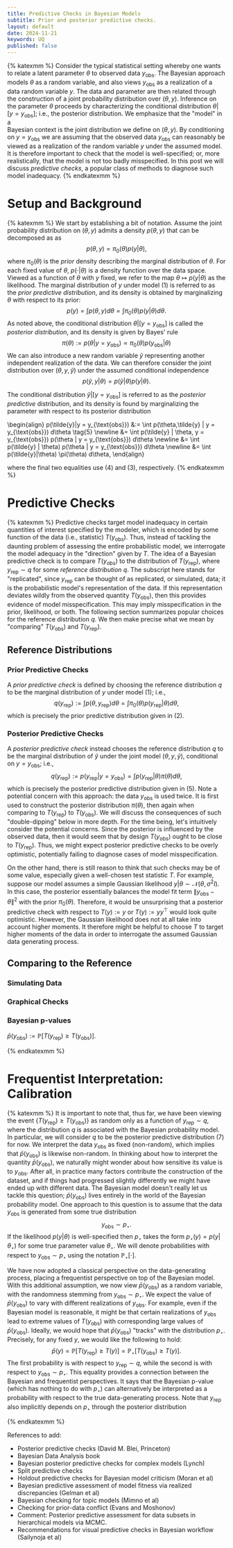 ```yaml
---
title: Predictive Checks in Bayesian Models
subtitle: Prior and posterior predictive checks.
layout: default
date: 2024-11-21
keywords: UQ
published: false
---
```


{% katexmm %}
Consider the typical statistical setting whereby one wants to relate a latent
parameter $\theta$ to observed data $y_{\text{obs}}$. The Bayesian approach
models $\theta$ as a random variable, and also views $y_{\text{obs}}$ as a
realization of a data random variable $y$. The data and parameter are then
related through the construction of a joint probability distribution over
$(\theta, y)$. Inference on the parameter $\theta$ proceeds by characterizing
the conditional distribution $\theta|[y = y_{\text{obs}}]$;
i.e., the posterior distribution. We emphasize that the "model" in a  
Bayesian context is the joint distribution we define on $(\theta, y)$. By
conditioning on $y = y_{\text{obs}}$ we are assuming that the observed data
$y_{\text{obs}}$ can reasonably be viewed as a realization of the random
variable $y$ under the assumed model. It is therefore important to check that
the model is well-specified; or, more realistically, that the model is not
too badly misspecified. In this post we will discuss *predictive checks*,
a popular class of methods to diagnose such model inadequacy.
{% endkatexmm %}

# Setup and Background
{% katexmm %}
We start by establishing a bit of notation. Assume the joint probability
distribution on $(\theta,y)$ admits a density $p(\theta,y)$ that can be decomposed as
as
$$
p(\theta,y) = \pi_0(\theta)p(y|\theta), \tag{1}
$$
where $\pi_0(\theta)$ is the *prior* density describing the marginal distribution
of $\theta$. For each fixed value of $\theta$, $p(\cdot|\theta)$ is a density
function over the data space. Viewed as a function of $\theta$ with $y$ fixed, we refer
to the map $\theta \mapsto p(y|\theta)$ as the likelihood. The marginal
distribution of $y$ under model (1) is referred to as the *prior predictive distribution*, and its density is obtained by marginalizing $\theta$ with
respect to its prior:
$$
p(y)
= \int p(\theta,y) d\theta
= \int \pi_0(\theta)p(y|\theta) d\theta. \tag{2}
$$
As noted above, the conditional distribution $\theta|[y = y_{\text{obs}}]$ is
called the *posterior distribution*, and its density is given by Bayes' rule
$$
\pi(\theta)
:= p(\theta|y = y_{\text{obs}}) \propto \pi_0(\theta) p(y_{\text{obs}}|\theta) \tag{3}
$$
We can also introduce a new random variable $\tilde{y}$ representing another
independent realization of the data. We can therefore consider the joint
distribution over $(\theta, y, \tilde{y})$ under the assumed conditional
independence
$$
p(\tilde{y},y|\theta) = p(\tilde{y}|\theta) p(y|\theta). \tag{4}
$$

The conditional distribution $\tilde{y} | [y = y_{\text{obs}}]$ is referred
to as the *posterior predictive* distribution, and its density is found
by marginalizing the parameter with respect to its posterior distribution

\begin{align}
p(\tilde{y}|y = y\_{\text{obs}})
&:= \int p(\theta,\tilde{y} | y = y\_{\text{obs}}) d\theta \tag{5} \newline
&= \int p(\tilde{y} | \theta, y = y\_{\text{obs}}) p(\theta | y = y\_{\text{obs}}) d\theta \newline
&= \int p(\tilde{y} | \theta) p(\theta | y = y\_{\text{obs}}) d\theta \newline
&= \int p(\tilde{y}|\theta) \pi(\theta) d\theta,
\end{align}

where the final two equalities use (4) and (3), respectively.
{% endkatexmm %}

# Predictive Checks
{% katexmm %}
Predictive checks target model inadequacy in certain quantities of interest
specified by the modeler, which is encoded by some function of the data
(i.e., statistic) $T(y_{\text{obs}})$. Thus, instead of tackling the daunting
problem of assessing the entire probabilistic model, we interrogate the model
adequacy in the "direction" given by $T$. The idea of a Bayesian predictive
check is to compare $T(y_{\text{obs}})$ to the distribution of
$T(y_{\text{rep}})$, where $y_{\text{rep}} \sim q$ for some
*reference distribution* $q$. The subscript here stands for "replicated",
since $y_{\text{rep}}$ can be thought of as replicated, or simulated, data;
it is the probabilistic model's representation of the data. If this
representation deviates wildly from the observed quantity $T(y_{\text{obs}})$,
then this provides evidence of model misspecification. This may imply
misspecification in the prior, likelihood, or both. The following section
summarizes popular choices for the reference distribution $q$. We then
make precise what we mean by "comparing" $T(y_{\text{obs}})$ and
$T(y_{\text{rep}})$.

## Reference Distributions
### Prior Predictive Checks
A *prior predictive check* is defined by choosing the reference distribution
$q$ to be the marginal distribution of $y$ under model (1); i.e.,
$$
q(y_{\text{rep}})
:= \int p(\theta,y_{\text{rep}}) d\theta
= \int \pi_0(\theta)p(y_{\text{rep}}|\theta) d\theta, \tag{6}
$$
which is precisely the prior predictive distribution given in (2).

### Posterior Predictive Checks
A *posterior predictive check* instead chooses the reference distribution
$q$ to be the marginal distribution of $\tilde{y}$ under the joint
model $(\theta, y, \tilde{y})$, conditional on $y = y_{\text{obs}}$;
i.e.,
$$
q(y_{\text{rep}})
:= p(y_{\text{rep}}|y = y_{\text{obs}})
= \int p(y_{\text{rep}}|\theta) \pi(\theta) d\theta, \tag{7}
$$
which is precisely the posterior predictive distribution given in (5).
Note a potential concern with this approach: the data $y_{\text{obs}}$
is used twice. It is first used to construct the posterior distribution
$\pi(\theta)$, then again when comparing to $T(y_\text{rep})$ to
$T(y_\text{obs})$. We will
discuss the consequences of such "double-dipping" below in more depth.
For the time being, let's intuitively consider the potential concerns.
Since the posterior is influenced by the observed data, then it would
seem that by design $T(y_{\text{obs}})$ ought to be close to
$T(y_{\text{rep}})$. Thus, we might expect posterior predictive checks to be
overly optimistic, potentially failing to diagnose cases of model
misspecification.

On the other hand, there is still reason to think
that such checks may be of some value, especially given a well-chosen
test statistic $T$. For example, suppose our model assumes a simple
Gaussian likelihood $y|\theta \sim \mathcal{N}(\theta, \sigma^2 I)$. In this
case, the posterior essentially balances the model fit term
$\lVert y_{\text{obs}} - \theta \rVert^2$ with the prior $\pi_0(\theta)$.
Therefore, it would be unsurprising that a posterior predictive check with
respect to $T(y) := y$ or $T(y) := yy^\top$ would look quite optimistic.
However, the Gaussian likelihood does not at all take into account higher
moments. It therefore might be helpful to choose $T$ to target higher moments
of the data in order to interrogate the assumed Gaussian data generating
process.  

## Comparing to the Reference
### Simulating Data
### Graphical Checks
### Bayesian p-values
$\bar{p}(y_{\text{obs}}) := \mathbb{P}[T(y_{\text{rep}}) \geq T(y_{\text{obs}})]$.

{% endkatexmm %}

# Frequentist Interpretation: Calibration
{% katexmm %}
It is important to note that, thus far, we have been viewing the event
$\{T(y_{\text{rep}}) \geq T(y_{\text{obs}})\}$ as random only as
a function of $y_{\text{rep}} \sim q$, where the distribution
$q$ is associated with the Bayesian probability model. In particular,
we will consider $q$ to be the posterior predictive distribution
(7) for now. We interpret the data $y_{\text{obs}}$ as
fixed (non-random), which
implies that $\bar{p}(y_{\text{obs}})$ is likewise non-random.
In thinking about how to interpret the quantity
$\bar{p}(y_{\text{obs}})$, we naturally might wonder about
how sensitive its value is to $y_{\text{obs}}$. After all,
in practice many factors contribute the construction of the
dataset, and if things had progressed slightly differently
we might have ended up with different data. The Bayesian
model doesn't really let us tackle this question;
$\bar{p}(y_{\text{obs}})$ lives entirely in the world
of the Bayesian probability model. One approach to this
question is to assume that the data $y_{\text{obs}}$
is generated from some true distribution
$$
y_{\text{obs}} \sim p_{\star}.
$$
If the likelihood $p(y|\theta)$ is well-specified then
$p_{\star}$ takes the form $p_{\star}(y) = p(y|\theta_{\star})$
for some true parameter value $\theta_{\star}$. We will
denote probabilities with respect to
$y_{\text{obs}} \sim p_{\star}$ using the notation
$\mathbb{P}_{\star}[\cdot]$.

We have
now adopted a classical perspective on the data-generating
process, placing a frequentist perspective on top of the
Bayesian model. With this additional assumption, we now
view $\bar{p}(y_{\text{obs}})$ as a random variable,
with the randomness stemming from
$y_{\text{obs}} \sim p_{\star}$. We expect the value
of $\bar{p}(y_{\text{obs}})$ to vary with different
realizations of $y_{\text{obs}}$. For example, even if the
Bayesian model is reasonable, it might be that certain
realizations of $y_{\text{obs}}$ lead to extreme
values of $T(y_{\text{obs}})$ with corresponding large
values of $\bar{p}(y_{\text{obs}})$. Ideally, we would hope
that $\bar{p}(y_{\text{obs}})$ "tracks" with the distribution
$p_{\star}$. Precisely, for any fixed $y$, we would like the
following to hold:
$$
\bar{p}(y) = \mathbb{P}\left[T(y_{\text{rep}}) \geq T(y) \right]
= \mathbb{P}_{\star}\left[T(y_{\text{obs}}) \geq T(y) \right].
$$
The first probability is with respect to $y_{\text{rep}} \sim q$,
while the second is with respect to $y_{\text{obs}} \sim p_{\star}$.
This equality provides a connection between the Bayesian
and frequentist perspectives. It says that the Bayesian
p-value (which has nothing to do with $p_{\star}$) can
alternatively be interpreted as a probability with respect
to the true data-generating process. Note that $y_{\text{rep}}$
also implicitly depends on $p_{\star}$ through the posterior
distribution

{% endkatexmm %}

References to add:
- Posterior predictive checks (David M. Blei, Princeton)
- Bayesian Data Analysis book
- Bayesian posterior predictive checks for complex models (Lynch)
- Split predictive checks
- Holdout predictive checks for Bayesian model criticism (Moran et al)
- Bayesian predictive assessment of model fitness via realized discrepancies (Gelman et al)
- Bayesian checking for topic models (Mimno et al)
- Checking for prior-data conflict (Evans and Moshonov)
- Comment: Posterior predictive assessment for data subsets in hierarchical models via MCMC.
- Recommendations for visual predictive checks in Bayesian workflow (Sailynoja et al)
